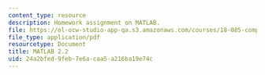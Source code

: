 ```yaml
---
content_type: resource
description: Homework assignment on MATLAB.
file: https://ol-ocw-studio-app-qa.s3.amazonaws.com/courses/18-085-computational-science-and-engineering-i-fall-2008/24a2bfed9feb7e6acaa5a216ba19e74c_mt2_18085_f07.pdf
file_type: application/pdf
resourcetype: Document
title: MATLAB 2.2
uid: 24a2bfed-9feb-7e6a-caa5-a216ba19e74c
---
```

